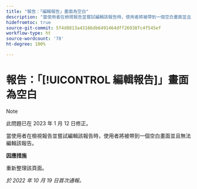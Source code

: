 ```yaml
---
title: "報告：「編輯報告」畫面為空白"
description: "當使用者在檢視報告並嘗試編輯該報告時，使用者將被帶到一個空白畫面並且無法編輯該報告。"
hidefromtoc: true
source-git-commit: 5f4d8813a43166db6491464dff26938fc4f545ef
workflow-type: ht
source-wordcount: '78'
ht-degree: 100%

---
```



# 報告：「[!UICONTROL 編輯報告]」畫面為空白

>[!NOTE]
>
>此問題已在 2023 年 1 月 12 日修正。

當使用者在檢視報告並嘗試編輯該報告時，使用者將被帶到一個空白畫面並且無法編輯該報告。

**因應措施**

重新整理該頁面。

_於 2022 年 10 月 19 日首次通報。_


